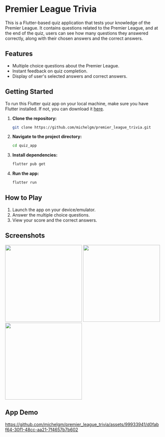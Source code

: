 # Premier League Trivia


This is a Flutter-based quiz application that tests your knowledge of the Premier League. It contains questions related to the Premier League, and at the end of the quiz, users can see how many questions they answered correctly, along with their chosen answers and the correct answers.

## Features

- Multiple choice questions about the Premier League.
- Instant feedback on quiz completion.
- Display of user's selected answers and correct answers.

## Getting Started

To run this Flutter quiz app on your local machine, make sure you have Flutter installed. If not, you can download it [here](https://flutter.dev/docs/get-started/install).

1. **Clone the repository:**

    ```bash
    git clone https://github.com/michelgm/premier_league_trivia.git
    ```

2. **Navigate to the project directory:**

    ```bash
    cd quiz_app
    ```

3. **Install dependencies:**

    ```bash
    flutter pub get
    ```

4. **Run the app:**

    ```bash
    flutter run
    ```

## How to Play

1. Launch the app on your device/emulator.
2. Answer the multiple choice questions.
3. View your score and the correct answers.

## Screenshots
<img src="https://github.com/michelgm/premier_league_trivia/assets/99933941/63235d35-1be9-4fc9-a64f-e8829b50394b" width="250"/>   
<img src="https://github.com/michelgm/premier_league_trivia/assets/99933941/afe1e058-0388-4e1c-9070-5cce8b755164" width="250"/>   
<img src="https://github.com/michelgm/premier_league_trivia/assets/99933941/38cb80cb-e430-4eb1-94f9-6a57e700bb46" width="250"/><br />

## App Demo
https://github.com/michelgm/premier_league_trivia/assets/99933941/d0fabf64-30f1-48cc-aa21-7f4657b7b602







